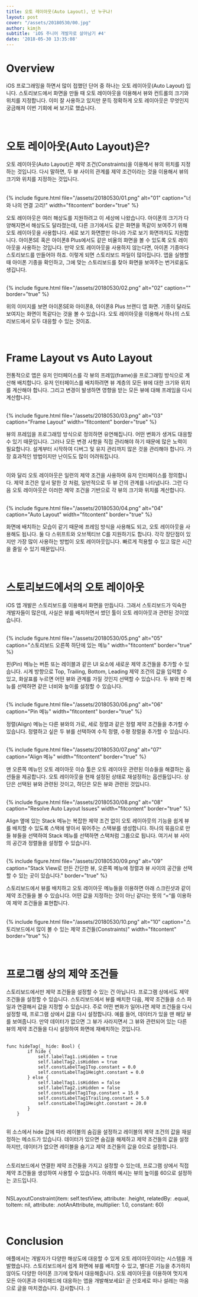 ```yaml
---
title: 오토 레이아웃(Auto Layout), 넌 누구냐!
layout: post
cover: "/assets/20180530/00.jpg"
author: kimjh
subtitle: 'iOS 주니어 개발자로 살아남기 #4'
date: '2018-05-30 13:35:08'
---
```


# Overview
iOS 프로그래밍을 하면서 많이 접했던 단어 중 하나는 오토 레이아웃(Auto Layout) 입니다. 스토리보드에서 화면을 만들 때 오토 레이아웃을 이용해서 뷰와 컨트롤의 크기와 위치를 지정합니다. 이미 잘 사용하고 있지만 문득 정확하게 오토 레이아웃은 무엇인지 궁금해져 이번 기회에 써 보기로 했습니다. <br><br><br>



# 오토 레이아웃(Auto Layout)은?
오토 레이아웃(Auto Layout)은 제약 조건(Constraints)을 이용해서 뷰의 위치를 지정하는 것입니다. 다시 말하면, 두 뷰 사이의 관계를 제약 조건이라는 것을 이용해서 뷰의 크기와 위치를 지정하는 것입니다. <br><br>

{% include figure.html file="/assets/20180530/01.png" alt="01" caption="너와 나의 연결 고리!" width="fitcontent" border="true" %}<br>

오토 레이아웃은 여러 해상도를 지원하려고 이 세상에 나왔습니다. 아이폰의 크기가 다양해지면서 해상도도 달라졌는데, 다른 크기에서도 같은 화면을 똑같이 보여주기 위해 오토 레이아웃을 사용합니다. 세로 보기 화면뿐만 아니라 가로 보기 화면까지도 지원합니다. 아이폰SE 혹은 아이폰8 Plus에서도 같은 비율의 화면을 볼 수 있도록 오토 레이아웃을 사용하는 것입니다. 만약 오토 레이아웃을 사용하지 않는다면, 아이폰 기종마다 스토리보드를 만들어야 하죠. 이렇게 되면 스토리보드 파일이 많아집니다. 앱을 실행할 때 아이폰 기종을 확인하고, 그에 맞는 스토리보드를 찾아 화면을 보여주는 번거로움도 생깁니다. <br><br>


{% include figure.html file="/assets/20180530/02.png" alt="02" caption="" border="true" %}<br>

위의 이미지를 보면 아이폰SE와 아이폰8, 아이폰8 Plus 브랜디 앱 화면. 기종이 달라도 보여지는 화면이 똑같다는 것을 볼 수 있습니다. 오토 레이아웃을 이용해서 하나의 스토리보드에서 모두 대응할 수 있는 것이죠.<br><br><br>



# Frame Layout vs Auto Layout
전통적으로 앱은 유저 인터페이스를 각 뷰의 프레임(frame)을 프로그래밍 방식으로 계산해 배치합니다. 유저 인터페이스를 배치하려면 뷰 계층의 모든 뷰에 대한 크기와 위치를 계산해야 합니다. 그리고 변경이 발생하면 영향을 받는 모든 뷰에 대해 프레임을 다시 계산합니다.<br><br>

{% include figure.html file="/assets/20180530/03.png" alt="03" caption="Frame Layout" width="fitcontent" border="true" %}<br>

뷰의 프레임을 프로그래밍 방식으로 정의하면 유연해집니다. 어떤 변화가 생겨도 대응할 수 있기 때문입니다. 그러나 모든 변경 사항을 직접 관리해야 하기 때문에 많은 노력이 필요합니다. 설계부터 시작하여 디버그 및 유지 관리까지 많은 것을 관리해야 합니다. 가장 효과적인 방법이지만 난이도도 많이 어려워집니다.<br><br>

이와 달리 오토 레이아웃은 일련의 제약 조건을 사용하여 유저 인터페이스를 정의합니다. 제약 조건은 앞서 말한 것 처럼, 일반적으로 두 뷰 간의 관계를 나타냅니다. 그런 다음 오토 레이아웃은 이러한 제약 조건을 기반으로 각 뷰의 크기와 위치를 계산합니다.<br><br>


{% include figure.html file="/assets/20180530/04.png" alt="04" caption="Auto Layout" width="fitcontent" border="true" %}<br>

화면에 배치하는 모습이 같기 때문에 프레임 방식을 사용해도 되고, 오토 레이아웃을 사용해도 됩니다. 둘 다 스위프트와 오브젝티브 C를 지원하기도 합니다. 각각 장단점이 있지만 가장 많이 사용하는 방법이 오토 레이아웃입니다. 빠르게 적용할 수 있고 많은 시간을 줄일 수 있기 때문입니다.<br><br><br>



# 스토리보드에서의 오토 레이아웃
iOS 앱 개발은 스토리보드를 이용해서 화면을 만듭니다. 그래서 스토리보드가 익숙한 개발자들이 많은데, 사실은 뷰를 배치하면서 썼던 툴이 오토 레이아웃과 관련된 것이었습니다.<br><br>

{% include figure.html file="/assets/20180530/05.png" alt="05" caption="스토리보드 오른쪽 하단에 있는 메뉴" width="fitcontent" border="true" %}<br>

핀(Pin) 메뉴는 버튼 또는 레이블과 같은 UI 요소에 새로운 제약 조건들을 추가할 수 있습니다. 시계 방향으로 Top, Trailing, Bottom, Leading 제약 조건의 값을 입력할 수 있고, 화살표를 누르면 어떤 뷰와 관계를 가질 것인지  선택할 수 있습니다. 두 뷰와 핀 메뉴를 선택하면 같은 너비와 높이를 설정할 수 있습니다.<br><br>

{% include figure.html file="/assets/20180530/06.png" alt="06" caption="Pin 메뉴" width="fitcontent" border="true" %}<br>

정렬(Align) 메뉴는 다른 뷰와의 가로, 세로 정렬과 같은 정렬 제약 조건들을 추가할 수 있습니다. 정렬하고 싶은 두 뷰를 선택하여 수직 정렬, 수평 정렬을 추가할 수 있습니다.<br><br>

{% include figure.html file="/assets/20180530/07.png" alt="07" caption="Align 메뉴" width="fitcontent" border="true" %}<br>

맨 오른쪽 메뉴인 오토 레이아웃 이슈 툴은 오토 레이아웃 관련된 이슈들을 해결하는 옵션들을 제공합니다. 오토 레이아웃을 현재 설정된 상태로 재설정하는 옵션들입니다. 상단은 선택된 뷰와 관련된 것이고, 하단은 모든 뷰와 관련된 것입니다.<br><br>

{% include figure.html file="/assets/20180530/08.png" alt="08" caption="Resolve Auto Layout Issues" width="fitcontent" border="true" %} <br>

Align 옆에 있는 Stack 메뉴는 복잡한 제약 조건 없이 오토 레이아웃의 기능을 쉽게 뷰를 배치할 수 있도록 스택에 쌓아서 묶어주는 스택뷰를 생성합니다. 하나의 묶음으로 만들 뷰들을 선택하여 Stack 메뉴를 선택하면 스택처럼 그룹으로 됩니다. 여기서 뷰 사이의 공간과 정렬들을 설정할 수 있습니다.<br><br>

{% include figure.html file="/assets/20180530/09.png" alt="09" caption="Stack View로 만든 간단한 뷰, 오른쪽 메뉴에 정렬과 뷰 사이의 공간을 선택할 수 있는 곳이 있습니다." border="true" %} <br>

스토리보드에서 뷰를 배치하고 오토 레이아웃 메뉴들을 이용하면 아래 스크린샷과 같이 제약 조건들을 볼 수 있습니다. 어떤 값을 지정하는 것이 아닌 같다는 뜻의 “=“를 이용하여 제약 조건들을 표현합니다.<br><br>

{% include figure.html file="/assets/20180530/10.png" alt="10" caption="스토리보드에서 많이 볼 수 있는 제약 조건들(Constraints)" width="fitcontent" border="true" %} 
<br><br><br>


# 프로그램 상의 제약 조건들
스토리보드에서만 제약 조건들을 설정할 수 있는 건 아닙니다. 프로그램 상에서도 제약 조건들을 설정할 수 있습니다. 스토리보드에서 뷰를 배치한 다음, 제약 조건들을 소스 파일과 연결해서 값을 지정할 수 있습니다. 주로 어떤 변화가 일어나면 제약 조건들을 다시 설정할 때, 프로그램 상에서 값을 다시 설정합니다. 예를 들어, 데이터가 있을 땐 해당 뷰를 보여줍니다. 만약 데이터가 없으면 그 뷰가 사라지면서 그 뷰와 관련되어 있는 다른 뷰의 제약 조건들을 다시 설정하여 화면에 재배치하는 것입니다.<br><br>

```
func hideTag(_ hide: Bool) {
        if hide {
            self.labelTag1.isHidden = true
            self.labelTag2.isHidden = true
            self.constLabelTag1Top.constant = 0.0
            self.constLabelTag1Height.constant = 0.0
        } else {
            self.labelTag1.isHidden = false
            self.labelTag2.isHidden = false
            self.constLabelTag1Top.constant = 15.0
            self.constLabelTag1Trailing.constant = 5.0
            self.constLabelTag1Height.constant = 20.0
        }
    }
```
<br>
위 소스에서 hide 값에 따라 레이블의 숨김을 설정하고 레이블의 제약 조건의 값을 재설정하는 메소드가 있습니다. 데이터가 있으면 숨김을 해제하고 제약 조건들의 값을 설정하지만, 데이터가 없으면 레이블을 숨기고 제약 조건들의 값을 0으로 설정합니다.<br><br>

스토리보드에서 연결한 제약 조건들을 가지고 설정할 수 있는데, 프로그램 상에서 직접 제약 조건들을 생성하여 사용할 수 있습니다. 아래의 예시는 뷰의 높이를 60으로 설정하는 코드입니다.<br><br>

NSLayoutConstraint(item: self.testView, attribute: .height, relatedBy: .equal, toItem: nil, attribute: .notAnAttribute, multiplier: 1.0, constant: 60)
<br><br><br>


# Conclusion
애플에서는 개발자가 다양한 해상도에 대응할 수 있게 오토 레이아웃이라는 시스템을 개발했습니다. 스토리보드에서 쉽게 화면에 뷰를 배치할 수 있고, 별다른 기능을 추가하지 않아도 다양한 아이폰 크기에 맞춰서 대응해줍니다. 오토 레이아웃을 이용하여 멋지게 모든 아이폰과 아이패드에 대응하는 앱을 개발해보세요! 곧 산호세로 떠나 설레는 마음으로 글을 마치겠습니다. 감사합니다. :)<br><br><br>